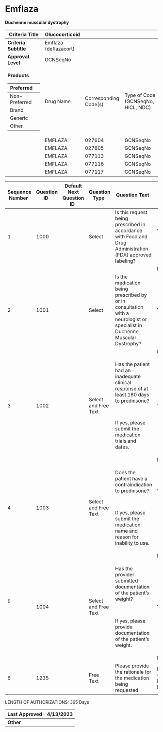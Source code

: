 # Emflaza

**Duchenne muscular dystrophy**

<table>
<thead>
<tr class="header">
<th><strong>Criteria Title</strong></th>
<th>Glucocorticoid</th>
<th></th>
<th></th>
</tr>
</thead>
<tbody>
<tr class="odd">
<td><strong>Criteria Subtitle</strong></td>
<td>Emflaza (deflazacort)</td>
<td></td>
<td></td>
</tr>
<tr class="even">
<td><strong>Approval Level</strong></td>
<td>GCNSeqNo</td>
<td></td>
<td></td>
</tr>
<tr class="odd">
<td><p><strong>Products</strong></p>
<table>
<thead>
<tr class="header">
<th>Preferred</th>
<th></th>
</tr>
</thead>
<tbody>
<tr class="odd">
<td>Non-Preferred</td>
<td></td>
</tr>
<tr class="even">
<td>Brand</td>
<td></td>
</tr>
<tr class="odd">
<td>Generic</td>
<td></td>
</tr>
<tr class="even">
<td>Other</td>
<td></td>
</tr>
</tbody>
</table></td>
<td>Drug Name</td>
<td>Corresponding Code(s)</td>
<td>Type of Code (GCNSeqNo, HICL, NDC)</td>
</tr>
<tr class="even">
<td></td>
<td>EMFLAZA</td>
<td>027604</td>
<td>GCNSeqNo</td>
</tr>
<tr class="odd">
<td></td>
<td>EMFLAZA</td>
<td>027605</td>
<td>GCNSeqNo</td>
</tr>
<tr class="even">
<td></td>
<td>EMFLAZA</td>
<td>077113</td>
<td>GCNSeqNo</td>
</tr>
<tr class="odd">
<td></td>
<td>EMFLAZA</td>
<td>077116</td>
<td>GCNSeqNo</td>
</tr>
<tr class="even">
<td></td>
<td>EMFLAZA</td>
<td>077117</td>
<td>GCNSeqNo</td>
</tr>
</tbody>
</table>

<table>
<thead>
<tr class="header">
<th><strong>Sequence Number</strong>  </th>
<th><strong>Question ID</strong>  </th>
<th><strong>Default Next Question ID</strong>  </th>
<th><strong>Question Type</strong>  </th>
<th><strong>Question Text</strong>  </th>
<th><strong>Choice Text</strong>  </th>
<th><strong>Next Question ID</strong>  </th>
</tr>
</thead>
<tbody>
<tr class="odd">
<td>1 </td>
<td>1000 </td>
<td> </td>
<td>Select </td>
<td>Is this request being prescribed in accordance with Food and Drug Administration (FDA) approved labeling? </td>
<td><p>Y </p>
<p> </p></td>
<td>1001 </td>
</tr>
<tr class="even">
<td></td>
<td></td>
<td></td>
<td></td>
<td></td>
<td>N </td>
<td>1235 </td>
</tr>
<tr class="odd">
<td>2 </td>
<td>1001 </td>
<td> </td>
<td>Select  </td>
<td>Is the medication being prescribed by or in consultation with a neurologist or specialist in Duchenne Muscular Dystrophy? </td>
<td>Y  </td>
<td>1002 </td>
</tr>
<tr class="even">
<td></td>
<td></td>
<td></td>
<td></td>
<td></td>
<td>N  </td>
<td>1235 </td>
</tr>
<tr class="odd">
<td>3 </td>
<td>1002 </td>
<td> </td>
<td>Select and Free Text  </td>
<td><p>Has the patient had an inadequate clinical response of at least 180 days to prednisone? </p>
<p> </p>
<p>If yes, please submit the medication trials and dates. </p></td>
<td>Y  </td>
<td>1004 </td>
</tr>
<tr class="even">
<td></td>
<td></td>
<td></td>
<td></td>
<td></td>
<td>N  </td>
<td>1003 </td>
</tr>
<tr class="odd">
<td>4 </td>
<td>1003 </td>
<td> </td>
<td>Select and Free Text  </td>
<td><p>Does the patient have a contraindication to prednisone?  </p>
<p> </p>
<p>If yes, please submit the medication name and reason for inability to use.  </p></td>
<td><p>Y </p>
<p> </p>
<p> </p>
<p> </p></td>
<td>1004 </td>
</tr>
<tr class="even">
<td></td>
<td></td>
<td></td>
<td></td>
<td></td>
<td>N </td>
<td>1235 </td>
</tr>
<tr class="odd">
<td><p>5 </p>
<p> </p></td>
<td>1004 </td>
<td> </td>
<td>Select and Free Text </td>
<td><p>Has the provider submitted documentation of the patient’s weight?  </p>
<p> </p>
<p>If yes, please provide documentation of the patient’s weight. </p></td>
<td>Y  </td>
<td>END (Pending Manual Review) </td>
</tr>
<tr class="even">
<td></td>
<td></td>
<td></td>
<td></td>
<td></td>
<td>N  </td>
<td>1235 </td>
</tr>
<tr class="odd">
<td>6 </td>
<td>1235 </td>
<td> </td>
<td>Free Text </td>
<td>Please provide the rationale for the medication being requested.  </td>
<td>END (Pending Manual Review) </td>
<td></td>
</tr>
</tbody>
</table>

LENGTH OF AUTHORIZATIONS: 365 Days

| **Last Approved** | 4/13/2023 |
| ----------------- | --------- |
| **Other**         |           |
